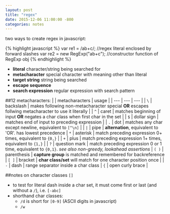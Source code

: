 ```yaml
---
layout: post
title: "regex"
date: 2015-12-06 11:00:00 -800
categories: notes
---
```


two ways to create regex in javascript:

{% highlight javascript %}
var re1 = /ab+c/; //regex literal enclosed by forward slashes
var re2 = new RegExp("ab+c"); //constructor function of RegExp obj
{% endhighlight %}


- **literal** character/string being searched for
- **metacharacter** special character with meaning other than literal
- **target string** string being searched
- **escape sequence**
- **search expression** regular expression with search pattern

##12 metacharacters:
|     | metacharacters | usage |
| --- | --- | --- |
| `\` | backslash | makes following non-metacharacter special **OR** escapes follwing metacharacter to use it literally |
| `^` | caret | matches beginning of input **OR** negates a char class when first char in the set |
| `$` | dollar sign | matches end of input to preceding expression |
| `.` | dot | matches any char except newline, equivalent to `[^\n]` |
| `|` | pipe | **alternation**, equivalent to 'OR'. has lowest precedence
| `*` | asterisk | match preceding expression 0+ times, equivalent to `{0,}` |
| `+` | plus | match preceding expression 1+ times, equivalent to `{1,}` |
| `?` | question mark | match preceding expression 0 or 1 time, equivalent to `{0,1}`. *see also non-greedy, lookahead assertions*
| `( )` | parenthesis | **capture  group** is matched and remembered for backreference
| `[ ]` | bracket | **char class/set** will match for one character position once |
| `-` | dash | range separator inside a char class
| `{` | open curly brace |

##notes on character classes `[]`
* to test for literal dash inside a char set, it must come first or last (and without a `/`), i.e. `[-abc]`
* shorthand char classes:
	* `/d` is short for `[0-9]` (ASCII digits in javascript)
	* `/w` 